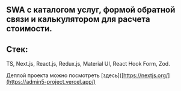 ## SWA c каталогом услуг, формой обратной связи и калькулятором для расчета стоимости.
## Стек: 
TS, Next.js, React.js, Redux.js, Material UI, React Hook Form, Zod.

Деплой проекта можно посмотреть [здесь]([https://nextjs.org/](https://admin5-project.vercel.app/)
